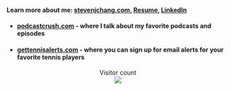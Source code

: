 #### Learn more about me: [stevenjchang.com](https://stevenjchang.com), [Resume](https://bit.ly/stevenjchang-resume), [LinkedIn](https://bit.ly/stevenjchang-linkedin)
- #### [podcastcrush.com](https://podcastcrush.com) - where I talk about my favorite podcasts and episodes
- #### [gettennisalerts.com](https://gettennisalerts.com) - where you can sign up for email alerts for your favorite tennis players

<!--
**stevenjchang/stevenjchang** is a ✨ _special_ ✨ repository because its `README.md` (this file) appears on your GitHub profile.
Hi there 👋

Here are some ideas to get you started:

- 🔭 I’m currently working on ...
- 🌱 I’m currently learning ...
- 👯 I’m looking to collaborate on ...
- 🤔 I’m looking for help with ...
- 💬 Ask me about ...
- 📫 How to reach me: ...
- 😄 Pronouns: ...
- ⚡ Fun fact: ...
-->

<p align="center"> 
  Visitor count<br>
  <img src="https://profile-counter.glitch.me/steve123uniquecounter/count.svg" />
</p>
